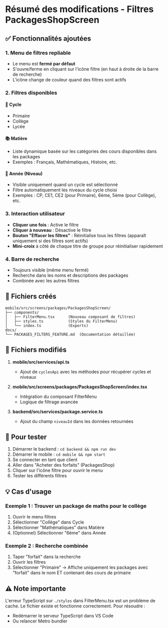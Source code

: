 # Résumé des modifications - Filtres PackagesShopScreen

## ✅ Fonctionnalités ajoutées

### 1. Menu de filtres repliable
- Le menu est **fermé par défaut**
- S'ouvre/ferme en cliquant sur l'icône filtre (en haut à droite de la barre de recherche)
- L'icône change de couleur quand des filtres sont actifs

### 2. Filtres disponibles

#### 🔵 Cycle
- Primaire
- Collège  
- Lycée

#### 📚 Matière
- Liste dynamique basée sur les catégories des cours disponibles dans les packages
- Exemples : Français, Mathématiques, Histoire, etc.

#### 📅 Année (Niveau)
- Visible uniquement quand un cycle est sélectionné
- Filtre automatiquement les niveaux du cycle choisi
- Exemples : CP, CE1, CE2 (pour Primaire), 6ème, 5ème (pour Collège), etc.

### 3. Interaction utilisateur
- **Cliquer une fois** : Active le filtre
- **Cliquer à nouveau** : Désactive le filtre
- **Bouton "Effacer les filtres"** : Réinitialise tous les filtres (apparaît uniquement si des filtres sont actifs)
- **Mini-croix** à côté de chaque titre de groupe pour réinitialiser rapidement

### 4. Barre de recherche
- Toujours visible (même menu fermé)
- Recherche dans les noms et descriptions des packages
- Combinée avec les autres filtres

## 📂 Fichiers créés

```
mobile/src/screens/packages/PackagesShopScreen/
├── components/
│   ├── FilterMenu.tsx      (Nouveau composant de filtres)
│   ├── styles.ts           (Styles du FilterMenu)
│   └── index.ts            (Exports)
docs/
└── PACKAGES_FILTERS_FEATURE.md  (Documentation détaillée)
```

## 📝 Fichiers modifiés

1. **mobile/src/services/api.ts**
   - Ajout de `cyclesApi` avec les méthodes pour récupérer cycles et niveaux

2. **mobile/src/screens/packages/PackagesShopScreen/index.tsx**
   - Intégration du composant FilterMenu
   - Logique de filtrage avancée

3. **backend/src/services/package.service.ts**
   - Ajout du champ `niveauId` dans les données retournées

## 🚀 Pour tester

1. Démarrer le backend : `cd backend && npm run dev`
2. Démarrer le mobile : `cd mobile && npm start`
3. Se connecter en tant que client
4. Aller dans "Acheter des forfaits" (PackagesShop)
5. Cliquer sur l'icône filtre pour ouvrir le menu
6. Tester les différents filtres

## 💡 Cas d'usage

### Exemple 1 : Trouver un package de maths pour le collège
1. Ouvrir le menu filtres
2. Sélectionner "Collège" dans Cycle
3. Sélectionner "Mathématiques" dans Matière
4. (Optionnel) Sélectionner "6ème" dans Année

### Exemple 2 : Recherche combinée
1. Taper "forfait" dans la recherche
2. Ouvrir les filtres
3. Sélectionner "Primaire"
→ Affiche uniquement les packages avec "forfait" dans le nom ET contenant des cours de primaire

## ⚠️ Note importante

L'erreur TypeScript sur `./styles` dans FilterMenu.tsx est un problème de cache. 
Le fichier existe et fonctionne correctement. Pour résoudre :
- Redémarrer le serveur TypeScript dans VS Code
- Ou relancer Metro bundler
